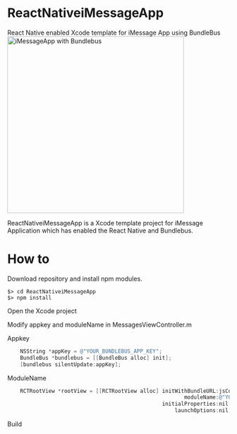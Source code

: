 # ReactNativeiMessageApp
React Native enabled Xcode template for iMessage App using BundleBus
<img src="https://github.com/zenome/ReactNativeiMessageApp/blob/master/screenshot/iMessage_with_BundleBus.png" alt="iMessageApp with Bundlebus" width="400" />

ReactNativeiMessageApp is a Xcode template project for iMessage Application which has enabled the React Native and Bundlebus.

# How to
Download repository and install npm modules.
~~~~
$> cd ReactNativeiMessageApp
$> npm install
~~~~

Open the Xcode project


Modify appkey and moduleName in MessagesViewController.m

Appkey
```objectivec
    NSString *appKey = @"YOUR_BUNDLEBUS_APP_KEY";
    BundleBus *bundlebus = [[BundleBus alloc] init];
    [bundlebus silentUpdate:appKey];
```

ModuleName
```objectivec
    RCTRootView *rootView = [[RCTRootView alloc] initWithBundleURL:jsCodeLocation
                                                        moduleName:@"YOUR_REACTNATIVE_APP_NAME"
                                                 initialProperties:nil
                                                     launchOptions:nil];

```

Build
